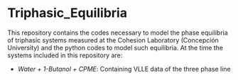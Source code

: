 # Triphasic_Equilibria
This repository contains the codes necessary to model the phase equilibria of triphasic systems measured at the Cohesion Laboratory (Concepción University) and the python codes to model such equilibria. At the time the systems included in this repository are:

  - *Water + 1-Butanol + CPME*: Containing VLLE data of the three phase line
